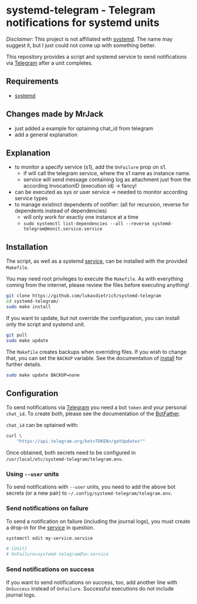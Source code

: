 # systemd-telegram - Telegram notifications for systemd units

_Disclaimer_: This project is not affiliated with [systemd][systemd]. The name
may suggest it, but I just could not come up with something better.

This repository provides a script and systemd service to send notifications via
[Telegram][telegram] after a unit completes.

## Requirements

- [systemd][systemd]


## Changes made by MrJack
- just added a example for optaining chat_id from telegram
- add a general explanation


## Explanation
- to monitor a specify service (s1), add the `OnFailure` prop on s1.
    - if will call the telegram service, where the s1 name as instance name.
    - service will send message containing log as attachment just from the according InvocationID (execution id) -> fancy!
- can be executed as sys or user service -> needed to monitor according service types
- to manage existinct dependents of notifier: (all for recursion, reverse for dependents instead of dependencies)
    - will only work for exactly one instance at a time
    - ```sudo systemctl list-dependencies --all --reverse systemd-telegram@monit.service.service```


## Installation

The script, as well as a systemd [service][systemd.service], can be installed
with the provided `Makefile`.

You may need root privileges to execute the `Makefile`.
As with everything coming from the internet, please review the files before
executing anything!

```sh
git clone https://github.com/lukasdietrich/systemd-telegram
cd systemd-telegram/
sudo make install
```

If you want to update, but not override the configuration, you can install only
the script and systemd unit.

```sh
git pull
sudo make update
```

The `Makefile` creates backups when overriding files. If you wish to change
that, you can set the `BACKUP` variable.
See the documentation of [install][install] for further details.

```sh
sudo make update BACKUP=none
```

## Configuration

To send notifications via [Telegram][telegram] you need a bot `token` and your
personal `chat_id`. To create both, please see the documentation of the
[BotFather][botfather].

`chat_id` can be optained with:
```bash
curl \
    "https://api.telegram.org/bot<TOKEN>/getUpdates""
```

Once obtained, both secrets need to be configured in
`/usr/local/etc/systemd-telegram/telegram.env`.

### Using `--user` units

To send notifications with `--user` units, you need to add the above bot secrets
(or a new pair) to `~/.config/systemd-telegram/telegram.env`.

### Send notifications on failure

To send a notification on failure (including the journal logs), you must create
a drop-in for the [service][systemd.service] in question.

```sh
systemctl edit my-service.service

# [Unit]
# OnFailure=systemd-telegram@%n.service
```


### Send notifications on success

If you want to send notifications on success, too, add another line with
`OnSuccess` instead of `OnFailure`. Successful executions do not include journal
logs.

[telegram]: https://telegram.org/
[botfather]: https://core.telegram.org/bots#6-botfather
[systemd]: https://manpages.ubuntu.com/manpages/bionic/man1/systemd.1.html
[systemd.service]: https://manpages.ubuntu.com/manpages/bionic/man5/systemd.service.5.html
[make]: https://manpages.ubuntu.com/manpages/bionic/man1/make.1.html
[install]: https://manpages.ubuntu.com/manpages/bionic/man1/install.1.html
